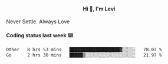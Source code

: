 <h4 style="text-align: center;">Hi 👋, I'm Levi</h4>  Never Settle. Always Love
<!---<img align="right" alt="Coding" width="300" src="https://i.pinimg.com/originals/81/17/8b/81178b47a8598f0c81c4799f2cdd4057.gif"></p> --->

#### Coding status last week ⌨️

<!--START_SECTION:waka-->

```txt
Other   8 hrs 53 mins   ███████████████████▓░░░░░   78.03 %
Go      2 hrs 30 mins   █████▒░░░░░░░░░░░░░░░░░░░   21.97 %
```

<!--END_SECTION:waka-->

